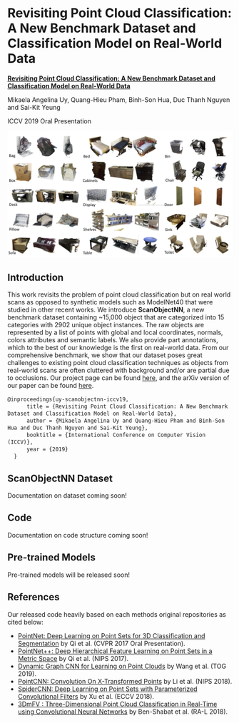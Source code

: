 # Revisiting Point Cloud Classification: A New Benchmark Dataset and Classification Model on Real-World Data
**[Revisiting Point Cloud Classification: A New Benchmark Dataset and Classification Model on Real-World Data](https://hkust-vgd.github.io/scanobjectnn/)** 

Mikaela Angelina Uy, Quang-Hieu Pham, Binh-Son Hua, Duc Thanh Nguyen and Sai-Kit Yeung

ICCV 2019 Oral Presentation

![pic-network](objects_teaser.png)

## Introduction
This work revisits the problem of point cloud classification but on real world scans as opposed to synthetic models such as ModelNet40 that were studied in other recent works. We introduce **ScanObjectNN**, a new benchmark dataset containing ~15,000 object that are categorized into 15 categories with 2902 unique object instances. The raw objects are represented by a list of points with global and local coordinates, normals, colors attributes and semantic labels. We also provide part annotations, which to the best of our knowledge is the first on real-world data. From our comprehensive benchmark, we show that our dataset poses great challenges to existing point cloud classification techniques as objects from real-world scans are often cluttered with background and/or are partial due to occlusions. Our project page can be found [here](https://hkust-vgd.github.io/scanobjectnn/), and the arXiv version of our paper can be found [here](https://arxiv.org/abs/1908.04616).
```
@inproceedings{uy-scanobjectnn-iccv19,
      title = {Revisiting Point Cloud Classification: A New Benchmark Dataset and Classification Model on Real-World Data},
      author = {Mikaela Angelina Uy and Quang-Hieu Pham and Binh-Son Hua and Duc Thanh Nguyen and Sai-Kit Yeung},
      booktitle = {International Conference on Computer Vision (ICCV)},
      year = {2019}
  }
```

## ScanObjectNN Dataset
Documentation on dataset coming soon!

## Code
Documentation on code structure coming soon!

## Pre-trained Models
Pre-trained models will be released soon!

## References
Our released code heavily based on each methods original repositories as cited below:
* <a href="https://github.com/charlesq34/pointnet" target="_blank">PointNet: Deep Learning on Point Sets for 3D Classification and Segmentation</a> by Qi et al. (CVPR 2017 Oral Presentation).
* <a href="https://github.com/charlesq34/pointnet2" target="_black">PointNet++: Deep Hierarchical Feature Learning on Point Sets in a Metric Space</a> by Qi et al. (NIPS 2017).
* <a href="https://github.com/WangYueFt/dgcnn" target="_black"> Dynamic Graph CNN for Learning on Point Clouds</a> by Wang et al. (TOG 2019).
* <a href="https://github.com/yangyanli/PointCNN" target="_black">PointCNN: Convolution On X-Transformed Points</a> by Li et al. (NIPS 2018).
* <a href="https://github.com/xyf513/SpiderCNN" target="_black">SpiderCNN: Deep Learning on Point Sets with Parameterized Convolutional Filters</a> by Xu et al. (ECCV 2018).
* <a href="https://github.com/sitzikbs/3DmFV-Net" target="_black">3DmFV : Three-Dimensional Point Cloud Classification in Real-Time using Convolutional Neural Networks</a> by Ben-Shabat et al. (RA-L 2018).  
